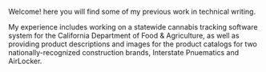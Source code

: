 
Welcome! here you will find some of my previous work in technical writing. 

My experience includes working on a statewide cannabis tracking software system for the California Department of Food & Agriculture, as well as providing product descriptions and images for the product catalogs for two nationally-recognized construction brands, Interstate Pnuematics and AirLocker. 
